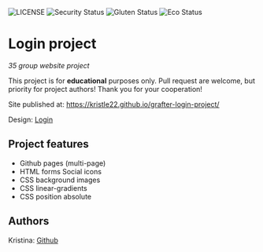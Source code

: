 ![LICENSE](https://img.shields.io/badge/license-MIT-blue.svg?style=flat-square)
![Security Status](https://img.shields.io/security-headers?label=Security&url=https%3A%2F%2Fgithub.com&style=flat-square)
![Gluten Status](https://img.shields.io/badge/Gluten-Free-green.svg)
![Eco Status](https://img.shields.io/badge/ECO-Friendly-green.svg)

# Login project

_35 group website project_

This project is for **educational** purposes only. Pull request are welcome, but priority for project authors! Thank you for your cooperation!

Site published at: https://kristle22.github.io/grafter-login-project/

Design: [Login](https://dribbble.com/shots/1942518-Grafter-login-registration-page)

## Project features

-   Github pages (multi-page)
-   HTML forms
    Social icons
-   CSS background images
-   CSS linear-gradients
-   CSS position absolute

## Authors

Kristina: [Github](https://github.com/Kristle22)
